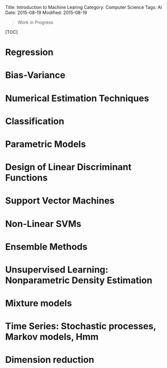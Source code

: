 Title: Introduction to Machine Learing
Category: Computer Science
Tags: AI
Date: 2015-08-19
Modified: 2015-08-19


> Work in Progress

[TOC]

# Regression

# Bias-Variance

# Numerical Estimation Techniques

# Classification

# Parametric Models

# Design of Linear Discriminant Functions

# Support Vector Machines

# Non-Linear SVMs

# Ensemble Methods

# Unsupervised Learning: Nonparametric Density Estimation

# Mixture models

# Time Series: Stochastic processes, Markov models, Hmm

# Dimension reduction
